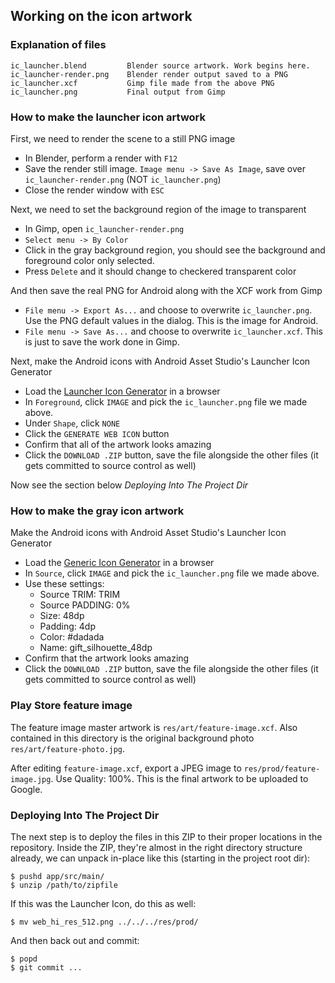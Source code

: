 ## Working on the icon artwork


### Explanation of files

    ic_launcher.blend         Blender source artwork. Work begins here.
    ic_launcher-render.png    Blender render output saved to a PNG
    ic_launcher.xcf           Gimp file made from the above PNG
    ic_launcher.png           Final output from Gimp


### How to make the launcher icon artwork

First, we need to render the scene to a still PNG image

   * In Blender, perform a render with `F12`
   * Save the render still image. `Image menu -> Save As Image`,
     save over `ic_launcher-render.png` (NOT `ic_launcher.png`)
   * Close the render window with `ESC`


Next, we need to set the background region of the image to transparent

   * In Gimp, open `ic_launcher-render.png`
   * `Select menu -> By Color`
   * Click in the gray background region, you should see the
     background and foreground color only selected.
   * Press `Delete` and it should change to checkered transparent color


And then save the real PNG for Android along with the XCF work from Gimp

   * `File menu -> Export As...` and choose to overwrite
     `ic_launcher.png`. Use the PNG default values in the dialog. This
     is the image for Android.
   * `File menu -> Save As...` and choose to overwrite
     `ic_launcher.xcf`. This is just to save the work done in Gimp.


Next, make the Android icons with Android Asset Studio's Launcher
Icon Generator

   * Load the [Launcher Icon Generator](https://romannurik.github.io/AndroidAssetStudio/icons-launcher.html) in a browser
   * In `Foreground`, click `IMAGE` and pick the `ic_launcher.png`
     file we made above.
   * Under `Shape`, click `NONE`
   * Click the `GENERATE WEB ICON` button
   * Confirm that all of the artwork looks amazing
   * Click the `DOWNLOAD .ZIP` button, save the file alongside the
     other files (it gets committed to source control as well)


Now see the section below _Deploying Into The Project Dir_


### How to make the gray icon artwork

Make the Android icons with Android Asset Studio's Launcher Icon
Generator

   * Load the [Generic Icon Generator](https://romannurik.github.io/AndroidAssetStudio/icons-generic.html) in a browser
   * In `Source`, click `IMAGE` and pick the `ic_launcher.png`
     file we made above.
   * Use these settings:
      * Source TRIM: TRIM
      * Source PADDING: 0%
      * Size: 48dp
      * Padding: 4dp
      * Color: #dadada
      * Name: gift_silhouette_48dp
   * Confirm that the artwork looks amazing
   * Click the `DOWNLOAD .ZIP` button, save the file alongside the
     other files (it gets committed to source control as well)


### Play Store feature image

The feature image master artwork is `res/art/feature-image.xcf`.
Also contained in this directory is the original background photo
`res/art/feature-photo.jpg`.

After editing `feature-image.xcf`, export a JPEG image to
`res/prod/feature-image.jpg`. Use Quality: 100%. This is the final
artwork to be uploaded to Google.


### Deploying Into The Project Dir

The next step is to deploy the files in this ZIP to their proper
locations in the repository. Inside the ZIP, they're almost in the
right directory structure already, we can unpack in-place like this
(starting in the project root dir):

    $ pushd app/src/main/
    $ unzip /path/to/zipfile

If this was the Launcher Icon, do this as well:

    $ mv web_hi_res_512.png ../../../res/prod/

And then back out and commit:

    $ popd
    $ git commit ...
